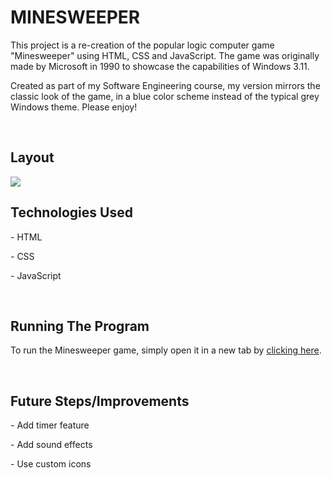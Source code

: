 
<h1>MINESWEEPER</h1>

<p>This project is a re-creation of the popular logic computer game "Minesweeper" using HTML, CSS and JavaScript. The game was originally made by Microsoft in 1990 to showcase the capabilities of Windows 3.11.</p>

<p>Created as part of my Software Engineering course, my version mirrors the classic look of the game, in a blue color scheme instead of the typical grey Windows theme. Please enjoy!</p>
<br>

<h2>Layout</h2>
<image src="https://imgur.com/a/y57TbYa"/>

<br>
<h2>Technologies Used</h2>
<p>- HTML</p>
<p>- CSS</p>
<p>- JavaScript</p>
<br>

<h2>Running The Program</h2>
<p>To run the Minesweeper game, simply open it in a new tab by <a href="https://tobyxchan.github.io/minesweeper/" target="_blank">clicking here</a>.</p>

<br>
<h2>Future Steps/Improvements</h2>
<p>- Add timer feature</p>
<p>- Add sound effects</p>
<p>- Use custom icons</p>
